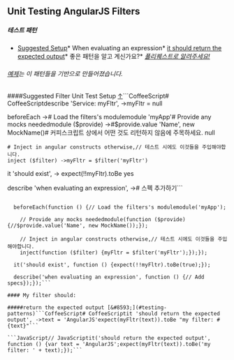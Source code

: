 ## Unit Testing AngularJS Filters

##### 테스트 패턴

* [Suggested Setup](#suggested-filter-unit-test-setup-)* When evaluating an expression* [it should return the expected output](#return-the-expected-output-)* 좋은 패턴을 알고 계신가요?* *[풀리퀘스트로 알려주세요!](../#contributing-test-patterns)*

###### [예제](../example)는 이 패턴들을 기반으로 만들어졌습니다.

####Suggested Filter Unit Test Setup [&#8593;](#testing-patterns)```CoffeeScript# CoffeeScriptdescribe 'Service: myFltr', ->myFltr = null

  beforeEach -># Load the filters's modulemodule 'myApp'# Provide any mocks neededmodule ($provide) ->#$provide.value 'Name', new MockName()# 커피스크립트 상에서 어떤 것도 리턴하지 않음에 주목하세요.
      null

    # Inject in angular constructs otherwise,// 테스트 시에도 이것들을 주입해야합니다.
    inject ($filter) ->myFltr = $filter('myFltr')

  it 'should exist', ->
    expect(!!myFltr).toBe yes

  describe 'when evaluating an expression', -># 스펙 추가하기```

```JavaScript// JavaScriptdescribe('Filter: myFltr', function () {var myFltr;

  beforeEach(function () {// Load the filters's modulemodule('myApp');

    // Provide any mocks neededmodule(function ($provide) {//$provide.value('Name', new MockName());});

    // Inject in angular constructs otherwise,// 테스트 시에도 이것들을 주입해야합니다.
    inject(function ($filter) {myFltr = $filter('myFltr');});});

  it('should exist', function () {expect(!!myFltr).toBe(true);});

  describe('when evaluating an expression', function () {// Add specs});});```

#### My filter should:

#####return the expected output [&#8593;](#testing-patterns)```CoffeeScript# CoffeeScriptit 'should return the expected output', ->text = 'AngularJS'expect(myFltr(text)).toBe "my filter: #{text}"```

```JavaScript// JavaScriptit('should return the expected output', function () {var text = 'AngularJS';expect(myFltr(text)).toBe('my filter: ' + text);});```


